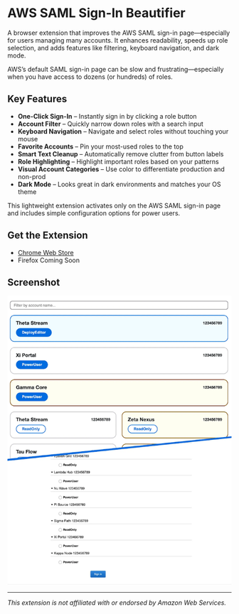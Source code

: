 # AWS SAML Sign-In Beautifier

A browser extension that improves the AWS SAML sign-in page—especially for users managing many accounts. It enhances readability, speeds up role selection, and adds features like filtering, keyboard navigation, and dark mode.

AWS’s default SAML sign-in page can be slow and frustrating—especially when you have access to dozens (or hundreds) of roles.

## Key Features

- **One-Click Sign-In** – Instantly sign in by clicking a role button
- **Account Filter** – Quickly narrow down roles with a search input
- **Keyboard Navigation** – Navigate and select roles without touching your mouse
- **Favorite Accounts** – Pin your most-used roles to the top
- **Smart Text Cleanup** – Automatically remove clutter from button labels
- **Role Highlighting** – Highlight important roles based on your patterns
- **Visual Account Categories** – Use color to differentiate production and non-prod
- **Dark Mode** – Looks great in dark environments and matches your OS theme

This lightweight extension activates only on the AWS SAML sign-in page and includes simple configuration options for power users.

## Get the Extension

- [Chrome Web Store](https://chromewebstore.google.com/detail/aws-saml-signin-beautifie/kcokjencejoakomoobgbahgfhchohfmp)
- Firefox Coming Soon

## Screenshot

![Screenshot](assets/before-after-md.png)

---

_This extension is not affiliated with or endorsed by Amazon Web Services._
